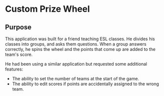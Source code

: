 # Custom Prize Wheel

## Purpose

This application was built for a friend teaching ESL classes. He divides his classes into groups, and asks them questions. When a group answers correctly, he spins the wheel and the points that come up are added to the team's score.

He had been using a similar application but requested some additional features:

- The ability to set the number of teams at the start of the game.
- The ability to edit scores if points are accidentally assigned to the wrong team.
